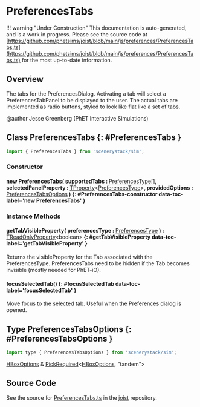 # PreferencesTabs

!!! warning "Under Construction"
    This documentation is auto-generated, and is a work in progress. Please see the source code at
    [https://github.com/phetsims/joist/blob/main/js/preferences/PreferencesTabs.ts](https://github.com/phetsims/joist/blob/main/js/preferences/PreferencesTabs.ts) for the most up-to-date information.

## Overview

The tabs for the PreferencesDialog. Activating a tab will select a PreferencesTabPanel to be displayed to the user.
The actual tabs are implemented as radio buttons, styled to look like flat like a set of tabs.

@author Jesse Greenberg (PhET Interactive Simulations)

## Class PreferencesTabs {: #PreferencesTabs }


```js
import { PreferencesTabs } from 'scenerystack/sim';
```
### Constructor

#### new PreferencesTabs( supportedTabs : <span style="font-weight: 400;">[PreferencesType](../joist/PreferencesType.md)[]</span>, selectedPanelProperty : <span style="font-weight: 400;">[TProperty](../axon/TProperty.md)&lt;[PreferencesType](../joist/PreferencesType.md)&gt;</span>, providedOptions : <span style="font-weight: 400;">[PreferencesTabsOptions](../sim/PreferencesTabs.md#PreferencesTabsOptions)</span> ) {: #PreferencesTabs-constructor data-toc-label='new PreferencesTabs' }

### Instance Methods

#### getTabVisibleProperty( preferencesType : <span style="font-weight: 400;">[PreferencesType](../joist/PreferencesType.md)</span> ) : <span style="font-weight: 400;">[TReadOnlyProperty](../axon/TReadOnlyProperty.md)&lt;<span style="color: hsla(calc(var(--md-hue) + 180deg),80%,40%,1);">boolean</span>&gt;</span> {: #getTabVisibleProperty data-toc-label='getTabVisibleProperty' }

Returns the visibleProperty for the Tab associated with the PreferencesType. PreferencesTabs need to be hidden
if the Tab becomes invisible (mostly needed for PhET-iO).

#### focusSelectedTab() {: #focusSelectedTab data-toc-label='focusSelectedTab' }

Move focus to the selected tab. Useful when the Preferences dialog is opened.



## Type PreferencesTabsOptions {: #PreferencesTabsOptions }


```js
import type { PreferencesTabsOptions } from 'scenerystack/sim';
```


[HBoxOptions](../scenery/HBox.md#HBoxOptions) &amp; [PickRequired](../phet-core/PickRequired.md)&lt;[HBoxOptions](../scenery/HBox.md#HBoxOptions), "tandem"&gt;



## Source Code

See the source for [PreferencesTabs.ts](https://github.com/phetsims/joist/blob/main/js/preferences/PreferencesTabs.ts) in the [joist](https://github.com/phetsims/joist) repository.
